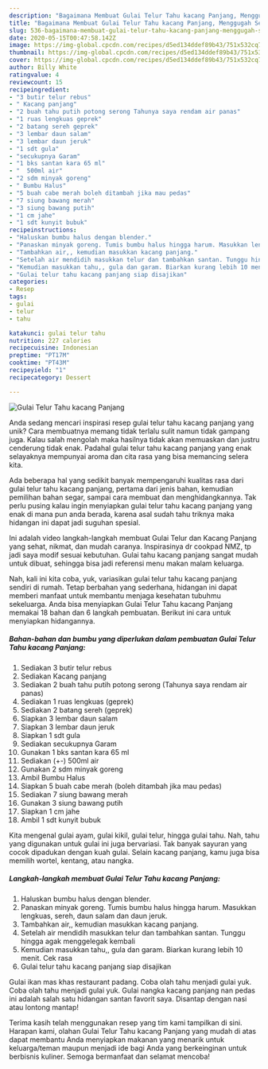 ```yaml
---
description: "Bagaimana Membuat Gulai Telur Tahu kacang Panjang, Menggugah Selera"
title: "Bagaimana Membuat Gulai Telur Tahu kacang Panjang, Menggugah Selera"
slug: 536-bagaimana-membuat-gulai-telur-tahu-kacang-panjang-menggugah-selera
date: 2020-05-15T00:47:58.142Z
image: https://img-global.cpcdn.com/recipes/d5ed134ddef89b43/751x532cq70/gulai-telur-tahu-kacang-panjang-foto-resep-utama.jpg
thumbnail: https://img-global.cpcdn.com/recipes/d5ed134ddef89b43/751x532cq70/gulai-telur-tahu-kacang-panjang-foto-resep-utama.jpg
cover: https://img-global.cpcdn.com/recipes/d5ed134ddef89b43/751x532cq70/gulai-telur-tahu-kacang-panjang-foto-resep-utama.jpg
author: Billy White
ratingvalue: 4
reviewcount: 15
recipeingredient:
- "3 butir telur rebus"
- " Kacang panjang"
- "2 buah tahu putih potong serong Tahunya saya rendam air panas"
- "1 ruas lengkuas geprek"
- "2 batang sereh geprek"
- "3 lembar daun salam"
- "3 lembar daun jeruk"
- "1 sdt gula"
- "secukupnya Garam"
- "1 bks santan kara 65 ml"
- "  500ml air"
- "2 sdm minyak goreng"
- " Bumbu Halus"
- "5 buah cabe merah boleh ditambah jika mau pedas"
- "7 siung bawang merah"
- "3 siung bawang putih"
- "1 cm jahe"
- "1 sdt kunyit bubuk"
recipeinstructions:
- "Haluskan bumbu halus dengan blender."
- "Panaskan minyak goreng. Tumis bumbu halus hingga harum. Masukkan lengkuas, sereh, daun salam dan daun jeruk."
- "Tambahkan air,, kemudian masukkan kacang panjang."
- "Setelah air mendidih masukkan telur dan tambahkan santan. Tunggu hingga agak menggelegak kembali"
- "Kemudian masukkan tahu,, gula dan garam. Biarkan kurang lebih 10 menit. Cek rasa"
- "Gulai telur tahu kacang panjang siap disajikan"
categories:
- Resep
tags:
- gulai
- telur
- tahu

katakunci: gulai telur tahu 
nutrition: 227 calories
recipecuisine: Indonesian
preptime: "PT17M"
cooktime: "PT43M"
recipeyield: "1"
recipecategory: Dessert

---
```



![Gulai Telur Tahu kacang Panjang](https://img-global.cpcdn.com/recipes/d5ed134ddef89b43/751x532cq70/gulai-telur-tahu-kacang-panjang-foto-resep-utama.jpg)

Anda sedang mencari inspirasi resep gulai telur tahu kacang panjang yang unik? Cara membuatnya memang tidak terlalu sulit namun tidak gampang juga. Kalau salah mengolah maka hasilnya tidak akan memuaskan dan justru cenderung tidak enak. Padahal gulai telur tahu kacang panjang yang enak selayaknya mempunyai aroma dan cita rasa yang bisa memancing selera kita.

Ada beberapa hal yang sedikit banyak mempengaruhi kualitas rasa dari gulai telur tahu kacang panjang, pertama dari jenis bahan, kemudian pemilihan bahan segar, sampai cara membuat dan menghidangkannya. Tak perlu pusing kalau ingin menyiapkan gulai telur tahu kacang panjang yang enak di mana pun anda berada, karena asal sudah tahu triknya maka hidangan ini dapat jadi suguhan spesial.

Ini adalah video langkah-langkah membuat Gulai Telur dan Kacang Panjang yang sehat, nikmat, dan mudah caranya. Inspirasinya dr cookpad NMZ, tp jadi saya modif sesuai kebutuhan. Gulai tahu kacang panjang sangat mudah untuk dibuat, sehingga bisa jadi referensi menu makan malam keluarga.


Nah, kali ini kita coba, yuk, variasikan gulai telur tahu kacang panjang sendiri di rumah. Tetap berbahan yang sederhana, hidangan ini dapat memberi manfaat untuk membantu menjaga kesehatan tubuhmu sekeluarga. Anda bisa menyiapkan Gulai Telur Tahu kacang Panjang memakai 18 bahan dan 6 langkah pembuatan. Berikut ini cara untuk menyiapkan hidangannya.

<!--inarticleads1-->

##### Bahan-bahan dan bumbu yang diperlukan dalam pembuatan Gulai Telur Tahu kacang Panjang:

1. Sediakan 3 butir telur rebus
1. Sediakan  Kacang panjang
1. Sediakan 2 buah tahu putih potong serong (Tahunya saya rendam air panas)
1. Sediakan 1 ruas lengkuas (geprek)
1. Sediakan 2 batang sereh (geprek)
1. Siapkan 3 lembar daun salam
1. Siapkan 3 lembar daun jeruk
1. Siapkan 1 sdt gula
1. Sediakan secukupnya Garam
1. Gunakan 1 bks santan kara 65 ml
1. Sediakan  (+-) 500ml air
1. Gunakan 2 sdm minyak goreng
1. Ambil  Bumbu Halus
1. Siapkan 5 buah cabe merah (boleh ditambah jika mau pedas)
1. Sediakan 7 siung bawang merah
1. Gunakan 3 siung bawang putih
1. Siapkan 1 cm jahe
1. Ambil 1 sdt kunyit bubuk


Kita mengenal gulai ayam, gulai kikil, gulai telur, hingga gulai tahu. Nah, tahu yang digunakan untuk gulai ini juga bervariasi. Tak banyak sayuran yang cocok dipadukan dengan kuah gulai. Selain kacang panjang, kamu juga bisa memilih wortel, kentang, atau nangka. 

<!--inarticleads2-->

##### Langkah-langkah membuat Gulai Telur Tahu kacang Panjang:

1. Haluskan bumbu halus dengan blender.
1. Panaskan minyak goreng. Tumis bumbu halus hingga harum. Masukkan lengkuas, sereh, daun salam dan daun jeruk.
1. Tambahkan air,, kemudian masukkan kacang panjang.
1. Setelah air mendidih masukkan telur dan tambahkan santan. Tunggu hingga agak menggelegak kembali
1. Kemudian masukkan tahu,, gula dan garam. Biarkan kurang lebih 10 menit. Cek rasa
1. Gulai telur tahu kacang panjang siap disajikan


Gulai ikan mas khas restaurant padang. Coba olah tahu menjadi gulai yuk. Coba olah tahu menjadi gulai yuk. Gulai nangka kacang panjang nan pedas ini adalah salah satu hidangan santan favorit saya. Disantap dengan nasi atau lontong mantap! 

Terima kasih telah menggunakan resep yang tim kami tampilkan di sini. Harapan kami, olahan Gulai Telur Tahu kacang Panjang yang mudah di atas dapat membantu Anda menyiapkan makanan yang menarik untuk keluarga/teman maupun menjadi ide bagi Anda yang berkeinginan untuk berbisnis kuliner. Semoga bermanfaat dan selamat mencoba!
